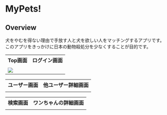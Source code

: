 <h1>MyPets!</h1>

<h2>Overview</h2>

<p>犬をやむを得ない理由で手放す人と犬を欲しい人をマッチングするアプリです。<br/>
このアプリをきっかけに日本の動物殺処分を少なくすることが目的です。
</p>

<table>
<tr>
<th>Top画面</th>
<th>ログイン画面</th>
<!-- <th>ユーザー画面</th>
<th>他ユーザー詳細画面</th>
<th>検索画面</th>
<th>ワンちゃんの詳細画面</th> -->

</tr>

<tr>
<td><img　src="/Top画面 .png"></td>
</tr>

<tr>
<td><img src="/public/"></td>
</tr>

</table>

<table>
<tr>
<th>ユーザー画面</th>
<th>他ユーザー詳細画面</th>

</tr>
<tr>
<td><img></td>
<td><img></td>
</tr>

</table>
<table>
<tr>

<th>検索画面</th>
<th>ワンちゃんの詳細画面</th>
</tr>

<tr>

<td><img></td>
<td><img></td>
</tr>
</table>
